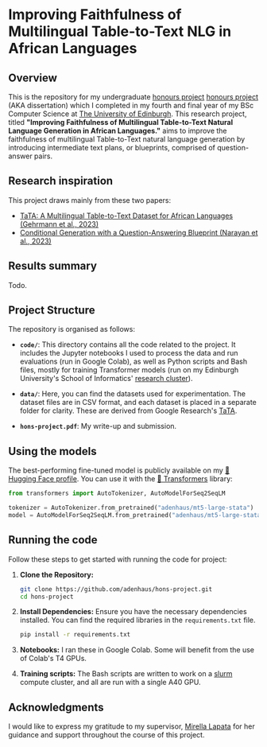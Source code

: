 
# Improving Faithfulness of Multilingual Table-to-Text NLG in African Languages

## Overview

This is the repository for my undergraduate <a href="http://www.drps.ed.ac.uk/20-21/dpt/cxinfr10044.htm" target="_blank">honours project</a> [honours project](http://www.drps.ed.ac.uk/20-21/dpt/cxinfr10044.htm) (AKA dissertation) which I completed in my fourth and final year of my BSc Computer Science at [The University of Edinburgh](https://www.ed.ac.uk/informatics). This research project, titled **"Improving Faithfulness of Multilingual Table-to-Text Natural Language Generation in African Languages."** aims to improve the faithfulness of multilingual Table-to-Text natural language generation by introducing intermediate text plans, or blueprints, comprised of question-answer pairs.

## Research inspiration

This project draws mainly from these two papers:
- [TaTA: A Multilingual Table-to-Text Dataset for  African Languages (Gehrmann et al., 2023)](https://aclanthology.org/2023.findings-emnlp.118/)
- [Conditional Generation with a Question-Answering Blueprint (Narayan et al., 2023)](https://aclanthology.org/2023.tacl-1.55/)

## Results summary

Todo.

## Project Structure

The repository is organised as follows:

- **`code/`**: This directory contains all the code related to the project. It includes the Jupyter notebooks I used to process the data and run evaluations (run in Google Colab), as well as Python scripts and Bash files, mostly for training Transformer models (run on my Edinburgh University's School of Informatics' [research cluster](https://computing.help.inf.ed.ac.uk/research-cluster)).

- **`data/`**: Here, you can find the datasets used for experimentation. The dataset files are in CSV format, and each dataset is placed in a separate folder for clarity. These are derived from Google Research's [TaTA](https://github.com/google-research/url-nlp/tree/main/tata).

- **`hons-project.pdf`**: My write-up and submission.

## Using the models

The best-performing fine-tuned model is publicly available on my [🤗 Hugging Face profile](https://huggingface.co/adenhaus). You can use it with the [🤗 Transformers](https://huggingface.co/docs/hub/transformers) library:

```python
from transformers import AutoTokenizer, AutoModelForSeq2SeqLM

tokenizer = AutoTokenizer.from_pretrained("adenhaus/mt5-large-stata")
model = AutoModelForSeq2SeqLM.from_pretrained("adenhaus/mt5-large-stata")
```

## Running the code

Follow these steps to get started with running the code for project:

1. **Clone the Repository:**
    ```bash
    git clone https://github.com/adenhaus/hons-project.git
    cd hons-project
    ```

2. **Install Dependencies:**
    Ensure you have the necessary dependencies installed. You can find the required libraries in the `requirements.txt` file.
    ```bash
    pip install -r requirements.txt
    ```

3. **Notebooks:**
    I ran these in Google Colab. Some will benefit from the use of Colab's T4 GPUs.

4. **Training scripts:**
    The Bash scripts are written to work on a [slurm](https://computing.help.inf.ed.ac.uk/slurm) compute cluster, and all are run with a single A40 GPU.

## Acknowledgments

I would like to express my gratitude to my supervisor, [Mirella Lapata](https://scholar.google.co.uk/citations?user=j67B9Q4AAAAJ&hl=en) for her guidance and support throughout the course of this project.
